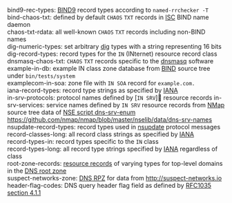 bind9-rec-types: [BIND9](http://bind9.net) record types according to `named-rrchecker -T`  
bind-chaos-txt: defined by default `CHAOS` `TXT` records in [ISC](https://www.isc.org/) BIND name daemon  
chaos-txt-rdata: all well-known `CHAOS` `TXT` records including non-BIND names  
dig-numeric-types: set arbitrary [dig](https://en.wikipedia.org/wiki/Dig_(command) ) types with a string representing 16 bits  
dig-record-types: record types for the `IN` (INternet) resource record class  
dnsmasq-chaos-txt: `CHAOS` `TXT` records specific to the [dnsmasq](http://www.thekelleys.org.uk/dnsmasq/doc.html) software  
example-in-db: example IN class zone database from [BIND](https://www.isc.org/downloads/bind/) source tree under `bin/tests/system`  
examplecom-in-soa: zone file with `IN SOA` record for `example.com.`  
iana-record-types: record type strings as specified by [IANA](https://www.iana.org)     
in-srv-protocols: protocol names defined by [`IN SRV`] resource records 
in-srv-services: service names defined by `IN SRV` resource records from [NMap](https://nmap.org) source tree data of [NSE script dns-srv-enum](https://nmap.org/nsedoc/scripts/dns-srv-enum.html) <https://github.com/nmap/nmap/blob/master/nselib/data/dns-srv-names>  
nsupdate-record-types: record types used in [nsupdate](https://en.wikipedia.org/wiki/Nsupdate) protocol messages  
record-classes-long: all record class strings as specified by [IANA](https://www.iana.org)  
record-types-in: record types specific to the `IN` class   
record-types-long: all record type strings specified by [IANA](https://www.iana.org) regardless of class  
root-zone-records: [resource records](https://en.wikipedia.org/wiki/Domain_Name_System#DNS_resource_records) of varying types for top-level domains in the [DNS root zone](https://wikipedia.org/wiki/DNS_root_zone)  
suspect-networks-zone: [DNS RPZ](https://dnsrpz.info/ "DNS Response Policy Zones") for data from <http://suspect-networks.io>
header-flag-codes: DNS query header flag field as defined by [RFC1035 section 4.1.1](https://tools.ietf.org/html/rfc1035#section-4.1.1)  
